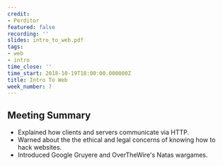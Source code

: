 ```yaml
---
credit:
- Perditor
featured: false
recording: ''
slides: intro_to_web.pdf
tags:
- web
- intro
time_close: ''
time_start: 2018-10-19T18:00:00.000000Z
title: Intro To Web
week_number: 7
---
```

## Meeting Summary
- Explained how clients and servers communicate via HTTP.
- Warned about the the ethical and legal concerns of knowing how to hack websites.
- Introduced Google Gruyere and OverTheWire's Natas wargames.